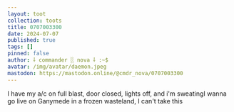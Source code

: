 ```yaml
---
layout: toot
collection: toots
title: 0707003300
date: 2024-07-07
published: true
tags: []
pinned: false
author: ⸸ commander ░ nova ⸸ :~$
avatar: /img/avatar/daemon.jpeg
mastodon: https://mastodon.online/@cmdr_nova/0707003300
---
```


I have my a/c on full blast, door closed, lights off, and i'm sweatingI wanna go live on Ganymede in a frozen wasteland, I can't take this
